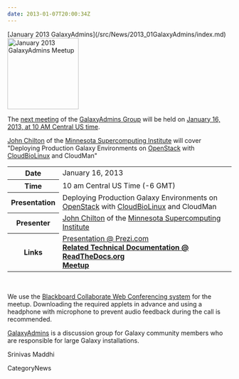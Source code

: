 ```yaml
---
date: 2013-01-07T20:00:34Z
---
```

<div class='newsItemHeader'>[January 2013 GalaxyAdmins](/src/News/2013_01GalaxyAdmins/index.md)</div>

<div class='right'><a href='/Community/GalaxyAdmins/Meetups/2013_01_16'><img src='/Images/Logos/GalaxyAdmins.png' alt='January 2013 GalaxyAdmins Meetup' width="160" /></a> </div>

The [next meeting](/src/Community/GalaxyAdmins/Meetups/2013_01_16/index.md) of the [GalaxyAdmins Group](/Community/GalaxyAdmins) will be held on [January 16, 2013, at 10 AM Central US time](/src/Community/GalaxyAdmins/Meetups/2013_01_16/index.md).  

[John Chilton](https://www.msi.umn.edu/users/chilton) of the [Minnesota Supercomputing Institute](https://www.msi.umn.edu/) will cover "Deploying Production Galaxy Environments on [OpenStack](http://www.openstack.org/) with [CloudBioLinux](http://cloudbiolinux.org/) and CloudMan"

<table>
  <tr>
    <th> Date </th>
    <td> January 16, 2013 </td>
  </tr>
  <tr>
    <th> Time </th>
    <td> 10 am Central US Time (-6 GMT) </td>
  </tr>
  <tr>
    <th> Presentation </th>
    <td> </em>Deploying Production Galaxy Environments on <a href='http://www.openstack.org/'>OpenStack</a> with <a href='http://cloudbiolinux.org/'>CloudBioLinux</a> and CloudMan<em> </td>
  </tr>
  <tr>
    <th> Presenter </th>
    <td> <a href='https://www.msi.umn.edu/users/chilton'>John Chilton</a> of the <a href='https://www.msi.umn.edu/'>Minnesota Supercomputing Institute</a>  </td>
  </tr>
  <tr>
    <th> Links </th>
    <td> <a href='http://bitly.com/prodcloudman-slides'>Presentation @ Prezi.com</a></strong><br /> <strong><a href='http://bitly.com/prodcloudman'>Related Technical Documentation @ ReadTheDocs.org</a></strong><br /> <strong><a href='https://globalcampus.uiowa.edu/join_meeting.html?meetingId=1262341808106'>Meetup</a></strong> </td>
  </tr>
</table>


<br />

We use the [Blackboard Collaborate Web Conferencing system](/src/Community/GalaxyAdmins/Meetups/WebinarTech/index.md) for the meetup. Downloading the required applets in advance and using a headphone with microphone to prevent audio feedback during the call is recommended.

[GalaxyAdmins](/src/Community/GalaxyAdmins/index.md) is a discussion group for Galaxy community members who are responsible for large Galaxy installations. 

Srinivas Maddhi


CategoryNews
